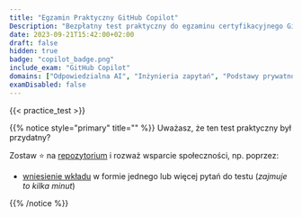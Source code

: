 ```yaml
---
title: "Egzamin Praktyczny GitHub Copilot"
Description: "Bezpłatny test praktyczny do egzaminu certyfikacyjnego GitHub Copilot."
date: 2023-09-21T15:42:00+02:00
draft: false
hidden: true
badge: "copilot_badge.png"
include_exam: "GitHub Copilot"
domains: ["Odpowiedzialna AI", "Inżynieria zapytań", "Podstawy prywatności"]
examDisabled: false
---
```


{{< practice_test >}}

{{% notice style="primary" title="" %}}
Uważasz, że ten test praktyczny był przydatny?

Zostaw &#x2B50; na [repozytorium](https://github.com/FidelusAleksander/ghcertified) i rozważ wsparcie społeczności, np. poprzez:
- [wniesienie wkładu](https://github.com/FidelusAleksander/ghcertified/blob/master/CONTRIBUTING.md) w formie jednego lub więcej pytań do testu (*zajmuje to kilka minut*)

{{% /notice %}}
